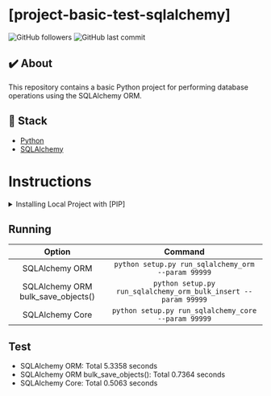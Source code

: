 # [project-basic-test-sqlalchemy]

![GitHub followers](https://img.shields.io/github/followers/FernandoCelmer?label=FernandoCelmer&style=for-the-badge)
![GitHub last commit](https://img.shields.io/github/last-commit/FernandoCelmer/project-basic-test-sqlalchemy?style=for-the-badge)

## ✔️ About
This repository contains a basic Python project for performing database operations using the SQLAlchemy ORM.

## 🚀 Stack

- [Python](https://www.python.org/) 
- [SQLAlchemy](https://www.sqlalchemy.org/)

# Instructions

<details>
  <summary>Installing Local Project with [PIP]</summary>
  <br>
  
 - Create a new Python virtual environment
```bash
virtualenv -p python3.9 venv
```
 - Activate the virtual environment
```bash
source venv/bin/activate
```
 - Install requirements with PIP
```bash
pip install -r requirements.txt
```
</details>

## Running

| Option                                | Command                                                           |
| :-----------------------------------: | :---------------------------------------------------------------: |
| SQLAlchemy ORM	                    | `python setup.py run_sqlalchemy_orm --param 99999`                |
| SQLAlchemy ORM bulk_save_objects()	| `python setup.py run_sqlalchemy_orm_bulk_insert --param 99999`    |
| SQLAlchemy Core	                    | `python setup.py run_sqlalchemy_core --param 99999`               |

## Test

- SQLAlchemy ORM: Total 5.3358 seconds
- SQLAlchemy ORM bulk_save_objects(): Total 0.7364 seconds
- SQLAlchemy Core: Total 0.5063 seconds
